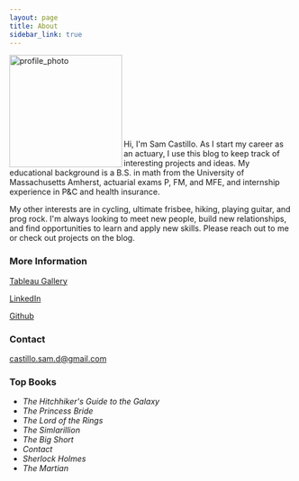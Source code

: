 ```yaml
---
layout: page
title: About
sidebar_link: true
---
```

<img src="sdcastillo.github.io/assets/css/website_photo.jpg" alt="profile_photo" align ="left" style="width: 200px; clear:both;"/>

<br/><br/>
<br/><br/>
<br/><br/>
<br/><br/>

Hi, I'm Sam Castillo.  As I start my career as an actuary, I use this blog to keep track of interesting projects and ideas.  My educational background is a B.S. in math from the University of Massachusetts Amherst, actuarial exams P, FM, and MFE, and internship experience in P&C and health insurance.  

My other interests are in cycling, ultimate frisbee, hiking, playing guitar, and prog rock.  I'm always looking to meet new people, build new relationships, and find opportunities to learn and apply new skills. Please reach out to me or check out projects on the blog.

### More Information

[Tableau Gallery](public.tableau.com/profile/samuel.castillo#!/)

[LinkedIn](https://www.linkedin.com/in/sdcastillo/)

[Github](https://github.com/sdcastillo)

### Contact 

[castillo.sam.d@gmail.com](mailto:castillo.sam.d@gmail.com)

### Top Books

 - *The Hitchhiker's Guide to the Galaxy* 
 - *The Princess Bride*
 - *The Lord of the Rings*
 - *The Simlarillion*
 - *The Big Short*
 - *Contact*
 - *Sherlock Holmes*
 - *The Martian*

